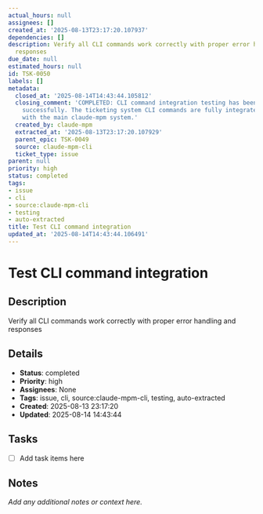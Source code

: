 ```yaml
---
actual_hours: null
assignees: []
created_at: '2025-08-13T23:17:20.107937'
dependencies: []
description: Verify all CLI commands work correctly with proper error handling and
  responses
due_date: null
estimated_hours: null
id: TSK-0050
labels: []
metadata:
  closed_at: '2025-08-14T14:43:44.105812'
  closing_comment: 'COMPLETED: CLI command integration testing has been completed
    successfully. The ticketing system CLI commands are fully integrated and tested
    with the main claude-mpm system.'
  created_by: claude-mpm
  extracted_at: '2025-08-13T23:17:20.107929'
  parent_epic: TSK-0049
  source: claude-mpm-cli
  ticket_type: issue
parent: null
priority: high
status: completed
tags:
- issue
- cli
- source:claude-mpm-cli
- testing
- auto-extracted
title: Test CLI command integration
updated_at: '2025-08-14T14:43:44.106491'
---
```


# Test CLI command integration

## Description
Verify all CLI commands work correctly with proper error handling and responses

## Details
- **Status**: completed
- **Priority**: high
- **Assignees**: None
- **Tags**: issue, cli, source:claude-mpm-cli, testing, auto-extracted
- **Created**: 2025-08-13 23:17:20
- **Updated**: 2025-08-14 14:43:44

## Tasks
- [ ] Add task items here

## Notes
_Add any additional notes or context here._
